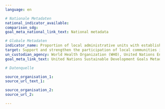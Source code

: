 ```yaml
---
language: en

# Nationale Metadaten
national_indicator_available:
comparison_sdg:
goal_meta_national_link_text: National metadata

# Globale Metadaten
indicator_name: Proportion of local administrative units with established and operational policies and procedures for participation of local communities in water and sanitation management
target: Support and strengthen the participation of local communities in improving water and sanitation management
un_custodian_agency: World Health Organization (WHO), United Nations Environment Programme (UNEP), Organisation for Economic Co-operation and Development (OECD)
goal_meta_link_text: United Nations Sustainable Development Goals Metadata

# Datenquelle

source_organisation_1:
source_url_text_1:

source_organisation_2:
source_url_2:

---
```

